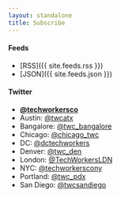 ```yaml
---
layout: standalone
title: Subscribe
---
```


<h4 class="text-secondary">Feeds</h4>

- [RSS]({{ site.feeds.rss }})
- [JSON]({{ site.feeds.json }})

<h4 class="text-secondary">Twitter</h4>

- [**@techworkersco**](https://twitter.com/techworkersco)
- Austin: [@twcatx](https://twitter.com/twcatx)
- Bangalore: [@twc_bangalore](https://twitter.com/twc_bangalore)
- Chicago: [@chicago_twc](https://twitter.com/chicago_twc)
- DC: [@dctechworkers](https://twitter.com/dctechworkers)
- Denver: [@twc_den](https://twitter.com/twc_den)
- London: [@TechWorkersLDN](https://twitter.com/TechWorkersLDN)
- NYC: [@techworkerscony](https://twitter.com/techworkerscony)
- Portland: [@twc_pdx](https://twitter.com/twc_pdx)
- San Diego: [@twcsandiego](https://twitter.com/twcsandiego)
